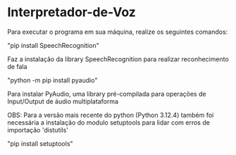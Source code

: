 # Interpretador-de-Voz
Para executar o programa em sua máquina, realize os seguintes comandos:

"pip install SpeechRecognition"

Faz a instalação da library SpeechRecognition para realizar reconhecimento de fala

"python -m pip install pyaudio"

Para instalar PyAudio, uma library pré-compilada para operações de Input/Output de áudio multiplataforma


OBS: Para a versão mais recente do python (Python 3.12.4) também foi necessária a instalação do modulo setuptools para lidar com erros de importação 'distutils'

"pip install setuptools"
